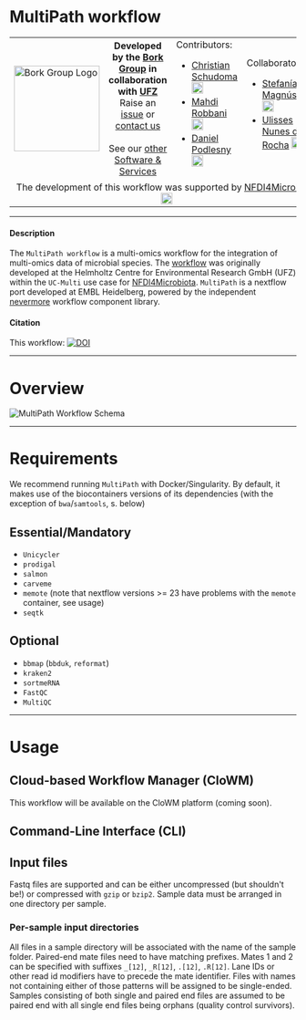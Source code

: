 # MultiPath workflow
<table>
  <tr width="100%">
    <td width="150px">
      <a href="https://www.bork.embl.de/"><img src="https://www.bork.embl.de/assets/img/normal_version.png" alt="Bork Group Logo" width="150px" height="auto"></a>
    </td>
    <td width="425px" align="center">
      <b>Developed by the <a href="https://www.bork.embl.de/">Bork Group</a> in collaboration with <a href="https://www.ufz.de/">UFZ</a></b><br>
      Raise an <a href="https://github.com/grp-bork/MultiPath/issues">issue</a> or <a href="mailto:N4M@embl.de">contact us</a><br><br>
      See our <a href="https://www.bork.embl.de/services.html">other Software & Services</a>
    </td>
    <td width="250px">
      Contributors:<br>
      <ul>
        <li>
          <a href="https://github.com/cschu/">Christian Schudoma</a> <a href="https://orcid.org/0000-0003-1157-1354"><img src="https://orcid.org/assets/vectors/orcid.logo.icon.svg" alt="ORCID icon" width="20px" height="20px"></a><br>
        </li>
        <li>
          <a href="https://github.com/mahdi-robbani/">Mahdi Robbani</a> <a href="https://orcid.org/0000-0003-0161-0559"><img src="https://orcid.org/assets/vectors/orcid.logo.icon.svg" alt="ORCID icon" width="20px" height="20px"></a><br>
        </li>
        <li>
          <a href="https://github.com/danielpodlesny/">Daniel Podlesny</a> <a href="https://orcid.org/0000-0002-5685-0915"><img src="https://orcid.org/assets/vectors/orcid.logo.icon.svg" alt="ORCID icon" width="20px" height="20px"></a><br>
        </li>
      </ul>
    </td>
    <td width="250px">
      Collaborators:<be>
      <ul>
        <li>
          <a href="https://github.com/stefaniamagg/">Stefanía Magnúsdóttir</a> <a href="https://orcid.org/0000-0001-6506-8696"><img src="https://orcid.org/assets/vectors/orcid.logo.icon.svg" alt="ORCID icon" width="20px" height="20px"></a><br>
        </li>
        <li>
          <a href="https://www.ufz.de/index.php?en=43142">Ulisses Nunes da Rocha</a> <a href="https://orcid.org/0000-0001-6972-6692"><img src="https://orcid.org/assets/vectors/orcid.logo.icon.svg" alt="ORCID icon" width="20px" height="20px"></a><br>
        </li>
      </ul>
    </td>
  </tr>
  <tr>
    <td colspan="4" align="center">The development of this workflow was supported by <a href="https://www.nfdi4microbiota.de/">NFDI4Microbiota <img src="https://github.com/user-attachments/assets/1e78f65e-9828-46c0-834c-0ed12ca9d5ed" alt="NFDI4Microbiota icon" width="20px" height="20px"></a> 
</td>
  </tr>
</table>

---
#### Description
The `MultiPath workflow` is a multi-omics workflow for the integration of multi-omics data of microbial species. The [workflow](https://github.com/mdsufz/MULTI) was originally developed at the Helmholtz Centre for Environmental Research GmbH (UFZ) within the `UC-Multi` use case for [NFDI4Microbiota](https://nfdi4microbiota.de/). `MultiPath` is a nextflow port developed at EMBL Heidelberg, powered by the independent [nevermore](https://github.com/cschu/nevermore) workflow component library.

#### Citation
This workflow: [![DOI](https://zenodo.org/badge/DOI/10.5281/zenodo.13143222.svg)](https://doi.org/10.5281/zenodo.13143222)

---
# Overview
![MultiPath Workflow Schema](https://raw.githubusercontent.com/grp-bork/MultiPath/main/docs/multipath.svg)


---
# Requirements

We recommend running `MultiPath` with Docker/Singularity. By default, it makes use of the biocontainers versions of its dependencies (with the exception of `bwa`/`samtools`, s. below)

## Essential/Mandatory

* `Unicycler`
* `prodigal`
* `salmon`
* `carveme`
* `memote` (note that nextflow versions >= 23 have problems with the `memote` container, see usage)
* `seqtk`

## Optional

* `bbmap` (`bbduk`, `reformat`)
* `kraken2`
* `sortmeRNA`
* `FastQC`
* `MultiQC`

---
# Usage
## Cloud-based Workflow Manager (CloWM)
This workflow will be available on the CloWM platform (coming soon).

## Command-Line Interface (CLI)
## Input files
Fastq files are supported and can be either uncompressed (but shouldn't be!) or compressed with `gzip` or `bzip2`. Sample data must be arranged in one directory per sample.

### Per-sample input directories
All files in a sample directory will be associated with the name of the sample folder. Paired-end mate files need to have matching prefixes. Mates 1 and 2 can be specified with suffixes `_[12]`, `_R[12]`, `.[12]`, `.R[12]`. Lane IDs or other read id modifiers have to precede the mate identifier. Files with names not containing either of those patterns will be assigned to be single-ended. Samples consisting of both single and paired end files are assumed to be paired end with all single end files being orphans (quality control survivors). 


